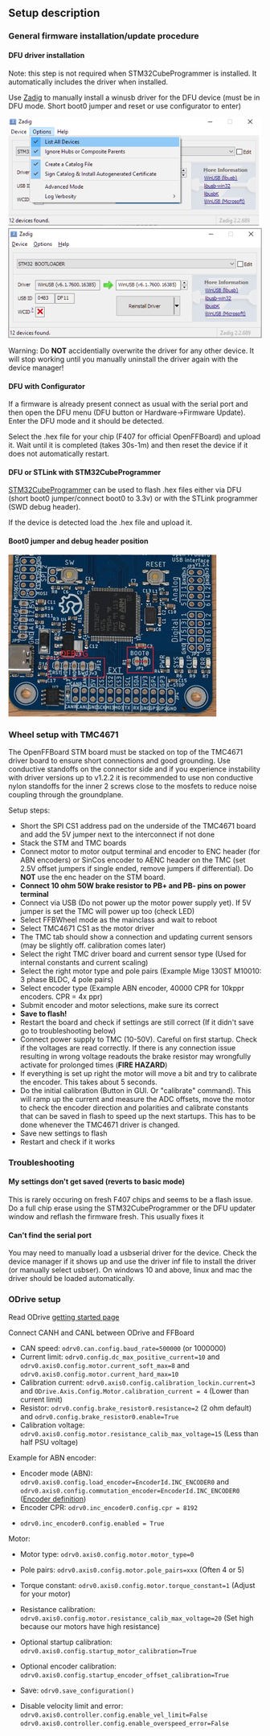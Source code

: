 ## Setup description

### General firmware installation/update procedure


#### DFU driver installation
Note: this step is not required when STM32CubeProgrammer is installed. It automatically includes the driver when installed.

Use [Zadig](http://zadig.akeo.ie/) to manually install a winusb driver for the DFU device (must be in DFU mode. Short boot0 jumper and reset or use configurator to enter)

![Zadig1](img/zadig_listall.png)
![Zadig2](img/zadig_install.png)

Warning: Do **NOT** accidentially overwrite the driver for any other device. It will stop working until you manually uninstall the driver again with the device manager!

#### DFU with Configurator

If a firmware is already present connect as usual with the serial port and then open the DFU menu (DFU button or Hardware->Firmware Update).
Enter the DFU mode and it should be detected.

Select the .hex file for your chip (F407 for official OpenFFBoard) and upload it. Wait until it is completed (takes 30s-1m) and then reset the device if it does not automatically restart.


#### DFU or STLink with STM32CubeProgrammer

[STM32CubeProgrammer](https://www.st.com/en/development-tools/stm32cubeprog.html) can be used to flash .hex files either via DFU (short boot0 jumper/connect boot0 to 3.3v) or with the STLink programmer (SWD debug header).

If the device is detected load the .hex file and upload it.

#### Boot0 jumper and debug header position
![Boot0](img/b0_debug.jpg)

### Wheel setup with TMC4671

The OpenFFBoard STM board must be stacked on top of the TMC4671 driver board to ensure short connections and good grounding.
Use conductive standoffs on the connector side and if you experience instability with driver versions up to v1.2.2 it is recommended to use non conductive nylon standoffs for the inner 2 screws close to the mosfets to reduce noise coupling through the groundplane.

Setup steps:
- Short the SPI CS1 address pad on the underside of the TMC4671 board and add the 5V jumper next to the interconnect if not done
- Stack the STM and TMC boards
- Connect motor to motor output terminal and encoder to ENC header (for ABN encoders) or SinCos encoder to AENC header on the TMC (set 2.5V offset jumpers if single ended, remove jumpers if differential). Do **NOT** use the enc header on the STM board.
- **Connect 10 ohm 50W brake resistor to PB+ and PB- pins on power terminal**
- Connect via USB (Do not power up the motor power supply yet). If 5V jumper is set the TMC will power up too (check LED)
- Select FFBWheel mode as the mainclass and wait to reboot
- Select TMC4671 CS1 as the motor driver
- The TMC tab should show a connection and updating current sensors (may be slightly off. calibration comes later)
- Select the right TMC driver board and current sensor type (Used for internal constants and current scaling)
- Select the right motor type and pole pairs (Example Mige 130ST M10010: 3 phase BLDC, 4 pole pairs)
- Select encoder type (Example ABN encoder, 40000 CPR for 10kppr encoders. CPR = 4x ppr)
- Submit encoder and motor selections, make sure its correct
- **Save to flash!**
- Restart the board and check if settings are still correct (If it didn't save go to troubleshooting below)
- Connect power supply to TMC (10-50V). Careful on first startup. Check if the voltages are read correctly. If there is any connection issue resulting in wrong voltage readouts the brake resistor may wrongfully activate for prolonged times (**FIRE HAZARD**)
- If everything is set up right the motor will move a bit and try to calibrate the encoder. This takes about 5 seconds.
- Do the initial calibration (Button in GUI. Or "calibrate" command). This will ramp up the current and measure the ADC offsets, move the motor to check the encoder direction and polarities and calibrate constants that can be saved in flash to speed up the next startups. This has to be done whenever the TMC4671 driver is changed.
- Save new settings to flash
- Restart and check if it works

### Troubleshooting
#### My settings don't get saved (reverts to basic mode)
This is rarely occuring on fresh F407 chips and seems to be a flash issue. Do a full chip erase using the STM32CubeProgrammer or the DFU updater window and reflash the firmware fresh. This usually fixes it

#### Can't find the serial port
You may need to manually load a usbserial driver for the device. Check the device manager if it shows up and use the driver inf file to install the driver (or manually select usbser).
On windows 10 and above, linux and mac the driver should be loaded automatically.


### ODrive setup
Read ODrive [getting started page](https://docs.odriverobotics.com/v/latest/getting-started.html)

Connect CANH and CANL between ODrive and FFBoard

* CAN speed: `odrv0.can.config.baud_rate=500000` (or 1000000)
* Current limit: `odrv0.config.dc_max_positive_current=10` and `odrv0.axis0.config.motor.current_soft_max=8` and `odrv0.axis0.config.motor.current_hard_max=10`
* Calibration current: `odrv0.axis0.config.calibration_lockin.current=3` and `ODrive.Axis.Config.Motor.calibration_current = 4` (Lower than current limit)
* Resistor: `odrv0.config.brake_resistor0.resistance=2` (2 ohm default) and `odrv0.config.brake_resistor0.enable=True`
* Calibration voltage: `odrv0.axis0.config.motor.resistance_calib_max_voltage=15` (Less than half PSU voltage)

Example for ABN encoder:
* Encoder mode (ABN): `odrv0.axis0.config.load_encoder=EncoderId.INC_ENCODER0` and `odrv0.axis0.config.commutation_encoder=EncoderId.INC_ENCODER0` ([Encoder definition](https://docs.odriverobotics.com/v/latest/fibre_types/com_odriverobotics_ODrive.html#ODrive.EncoderId))
* Encoder CPR: `odrv0.inc_encoder0.config.cpr = 8192`
+ `odrv0.inc_encoder0.config.enabled = True`

Motor:
* Motor type: `odrv0.axis0.config.motor.motor_type=0`
* Pole pairs: `odrv0.axis0.config.motor.pole_pairs=xxx` (Often 4 or 5)
* Torque constant: `odrv0.axis0.config.motor.torque_constant=1` (Adjust for your motor)
* Resistance calibration: `odrv0.axis0.config.motor.resistance_calib_max_voltage=20` (Set high because our motors have high resistance)
* Optional startup calibration: `odrv0.axis0.config.startup_motor_calibration=True`
* Optional encoder calibration: `odrv0.axis0.config.startup_encoder_offset_calibration=True`
* Save: `odrv0.save_configuration()`

* Disable velocity limit and error: `odrv0.axis0.controller.config.enable_vel_limit=False` `odrv0.axis0.controller.config.enable_overspeed_error=False`